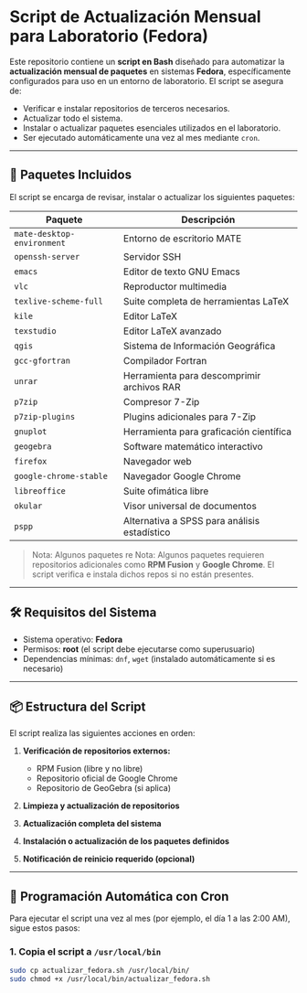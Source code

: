 # Script de Actualización Mensual para Laboratorio (Fedora)

Este repositorio contiene un **script en Bash** diseñado para automatizar la **actualización mensual de paquetes** en sistemas **Fedora**, específicamente configurados para uso en un entorno de laboratorio. El script se asegura de:

- Verificar e instalar repositorios de terceros necesarios.
- Actualizar todo el sistema.
- Instalar o actualizar paquetes esenciales utilizados en el laboratorio.
- Ser ejecutado automáticamente una vez al mes mediante `cron`.

---

## 🧰 Paquetes Incluidos

El script se encarga de revisar, instalar o actualizar los siguientes paquetes:

| Paquete              | Descripción                             |
|---------------------|-----------------------------------------|
| `mate-desktop-environment` | Entorno de escritorio MATE       |
| `openssh-server`     | Servidor SSH                           |
| `emacs`             | Editor de texto GNU Emacs               |
| `vlc`               | Reproductor multimedia                  |
| `texlive-scheme-full` | Suite completa de herramientas LaTeX |
| `kile`              | Editor LaTeX                            |
| `texstudio`         | Editor LaTeX avanzado                   |
| `qgis`              | Sistema de Información Geográfica       |
| `gcc-gfortran`      | Compilador Fortran                      |
| `unrar`             | Herramienta para descomprimir archivos RAR |
| `p7zip`             | Compresor 7-Zip                         |
| `p7zip-plugins`     | Plugins adicionales para 7-Zip          |
| `gnuplot`           | Herramienta para graficación científica |
| `geogebra`          | Software matemático interactivo         |
| `firefox`           | Navegador web                           |
| `google-chrome-stable` | Navegador Google Chrome              |
| `libreoffice`       | Suite ofimática libre                   |
| `okular`            | Visor universal de documentos           |
| `pspp`              | Alternativa a SPSS para análisis estadístico |

> Nota: Algunos paquetes re
> Nota: Algunos paquetes requieren repositorios adicionales como **RPM Fusion** y **Google Chrome**. El script verifica e instala dichos repos si no están presentes.

---

## 🛠️ Requisitos del Sistema

- Sistema operativo: **Fedora**
- Permisos: **root** (el script debe ejecutarse como superusuario)
- Dependencias mínimas: `dnf`, `wget` (instalado automáticamente si es necesario)

---

## 📦 Estructura del Script

El script realiza las siguientes acciones en orden:

1. **Verificación de repositorios externos:**
   - RPM Fusion (libre y no libre)
   - Repositorio oficial de Google Chrome
   - Repositorio de GeoGebra (si aplica)

2. **Limpieza y actualización de repositorios**
3. **Actualización completa del sistema**
4. **Instalación o actualización de los paquetes definidos**
5. **Notificación de reinicio requerido (opcional)**

---

## 📅 Programación Automática con Cron

Para ejecutar el script una vez al mes (por ejemplo, el día 1 a las 2:00 AM), sigue estos pasos:

### 1. Copia el script a `/usr/local/bin`

```bash
sudo cp actualizar_fedora.sh /usr/local/bin/
sudo chmod +x /usr/local/bin/actualizar_fedora.sh